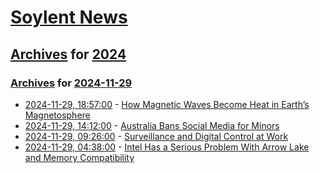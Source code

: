 # [Soylent News](../../../README.md)

## [Archives](../../index.md) for [2024](../index.md)

### [Archives](../../index.md) for [2024-11-29](index.md)

* [2024-11-29, 18:57:00](https://soylentnews.org/article.pl?sid=24/11/27/1453252&from=rss) - [How Magnetic Waves Become Heat in Earth’s Magnetosphere](https://soylentnews.org/article.pl?sid=24/11/27/1453252&from=rss)
* [2024-11-29, 14:12:00](https://soylentnews.org/article.pl?sid=24/11/27/1443234&from=rss) - [Australia Bans Social Media for Minors](https://soylentnews.org/article.pl?sid=24/11/27/1443234&from=rss)
* [2024-11-29, 09:26:00](https://soylentnews.org/article.pl?sid=24/11/27/0943214&from=rss) - [Surveillance and Digital Control at Work](https://soylentnews.org/article.pl?sid=24/11/27/0943214&from=rss)
* [2024-11-29, 04:38:00](https://soylentnews.org/article.pl?sid=24/11/27/0940217&from=rss) - [Intel Has a Serious Problem With Arrow Lake and Memory Compatibility](https://soylentnews.org/article.pl?sid=24/11/27/0940217&from=rss)
